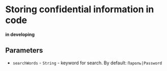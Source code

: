 # Storing confidential information in code

**in developing**

## Parameters

* `searchWords` - `String` - keyword for search. By default: `Пароль|Password`